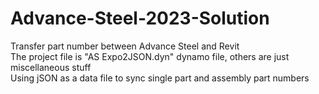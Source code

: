 # Advance-Steel-2023-Solution
Transfer part number between Advance Steel and Revit\
The project file is "AS Expo2JSON.dyn" dynamo file, others are just miscellaneous stuff\
Using jSON as a data file to sync single part and assembly part numbers
